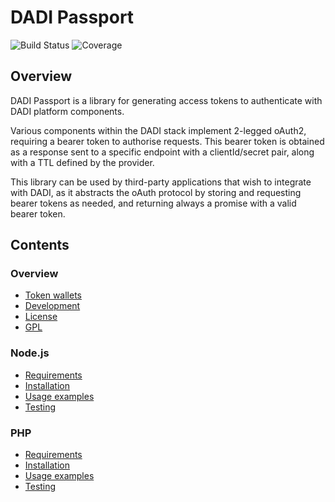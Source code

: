# DADI Passport

![Build Status](http://img.shields.io/badge/Release-0.1_Beta-green.svg?style=flat-square)&nbsp;![Coverage](https://img.shields.io/badge/Coverage-0%-yellow.svg?style=flat-square)

## Overview

DADI Passport is a library for generating access tokens to authenticate with DADI platform components.

Various components within the DADI stack implement 2-legged oAuth2, requiring a bearer token to authorise requests. This bearer token is obtained as a response sent to a specific endpoint with a clientId/secret pair, along with a TTL defined by the provider.

This library can be used by third-party applications that wish to integrate with DADI, as it abstracts the oAuth protocol by storing and requesting bearer tokens as needed, and returning always a promise with a valid bearer token.

## Contents

### Overview

* [Token wallets](docs/tokenWallets.md)
* [Development](docs/development.md)
* [License](docs/license.md)
* [GPL](docs/gpl.md)

### Node.js

* [Requirements](docs/node/requirements.md)
* [Installation](docs/node/installation.md)
* [Usage examples](docs/node/usageExamples.md)
* [Testing](docs/node/testing.md)

### PHP

* [Requirements](docs/php/requirements.md)
* [Installation](docs/php/installation.md)
* [Usage examples](docs/php/usageExamples.md)
* [Testing](docs/php/testing.md)